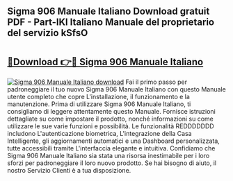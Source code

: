 ## Sigma 906 Manuale Italiano Download gratuit PDF - Part-IKl Italiano Manuale del proprietario del servizio kSfsO

# <h2><a href="http://df9jqff.blite.top/?on=Sigma+906+Manuale+Italiano">🔗Download 👉🔴 Sigma 906 Manuale Italiano</a></h2>

[![Sigma 906 Manuale Italiano download](https://i.imgur.com/lujVjoI.png)](http://df9jqff.blite.top/?on=Sigma+906+Manuale+Italiano)
Fai il primo passo per padroneggiare il tuo nuovo Sigma 906 Manuale Italiano con questo Manuale utente completo che copre L'installazione, il funzionamento e la manutenzione. Prima di utilizzare Sigma 906 Manuale Italiano, ti consigliamo di leggere attentamente questo Manuale. Fornisce istruzioni dettagliate su come impostare il prodotto, nonché informazioni su come utilizzare le sue varie funzioni e possibilità. Le funzionalità REDDDDDDD includono L'autenticazione biometrica, L'integrazione della Casa Intelligente, gli aggiornamenti automatici e una Dashboard personalizzata, tutte accessibili tramite L'interfaccia elegante e intuitiva. Confidiamo che Sigma 906 Manuale Italiano sia stata una risorsa inestimabile per i loro sforzi per padroneggiare il loro nuovo prodotto. Se hai bisogno di aiuto, il nostro Servizio Clienti è a tua disposizione.
